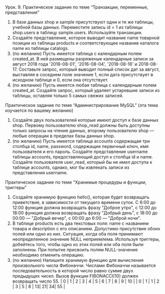 Урок. 9. Практическое задание по теме “Транзакции, переменные, представления”

1. В базе данных shop и sample присутствуют одни и те же таблицы, учебной базы данных. Переместите запись id = 1 из таблицы shop.users в таблицу sample.users. Используйте транзакции.
2. Создайте представление, которое выводит название name товарной позиции из таблицы products и соответствующее название каталога name из таблицы catalogs.
3. (по желанию) Пусть имеется таблица с календарным полем created_at. В ней размещены разряженые календарные записи за август 2018 года '2018-08-01', '2016-08-04', '2018-08-16' и 2018-08-17. Составьте запрос, который выводит полный список дат за август, выставляя в соседнем поле значение 1, если дата присутствует в исходном таблице и 0, если она отсутствует.
4. (по желанию) Пусть имеется любая таблица с календарным полем created_at. Создайте запрос, который удаляет устаревшие записи из таблицы, оставляя только 5 самых свежих записей.

Практическое задание по теме “Администрирование MySQL” (эта тема изучается по вашему желанию)

1. Создайте двух пользователей которые имеют доступ к базе данных shop. Первому пользователю shop_read должны быть доступны только запросы на чтение данных, второму пользователю shop — любые операции в пределах базы данных shop.
2. (по желанию) Пусть имеется таблица accounts содержащая три столбца id, name, password, содержащие первичный ключ, имя пользователя и его пароль. Создайте представление username таблицы accounts, предоставляющий доступ к столбца id и name. Создайте пользователя user_read, который бы не имел доступа к таблице accounts, однако, мог бы извлекать записи из представления username.

Практическое задание по теме “Хранимые процедуры и функции, триггеры"

1. Создайте хранимую функцию hello(), которая будет возвращать приветствие, в зависимости от текущего времени суток. С 6:00 до 12:00 функция должна возвращать фразу "Доброе утро", с 12:00 до 18:00 функция должна возвращать фразу "Добрый день", с 18:00 до 00:00 — "Добрый вечер", с 00:00 до 6:00 — "Доброй ночи".
2. В таблице products есть два текстовых поля: name с названием товара и description с его описанием. Допустимо присутствие обоих полей или одно из них. Ситуация, когда оба поля принимают неопределенное значение NULL неприемлема. Используя триггеры, добейтесь того, чтобы одно из этих полей или оба поля были заполнены. При попытке присвоить полям NULL-значение необходимо отменить операцию.
3. (по желанию) Напишите хранимую функцию для вычисления произвольного числа Фибоначчи. Числами Фибоначчи называется последовательность в которой число равно сумме двух предыдущих чисел. Вызов функции FIBONACCI(10) должен возвращать число 55.
| 0 | 1 | 2 | 3 | 4 | 5 | 6 | 7 | 8 | 9 | 10 |
| 0 | 1 | 1 | 2 | 3 | 5 | 8 | 13| 21| 34| 55 |